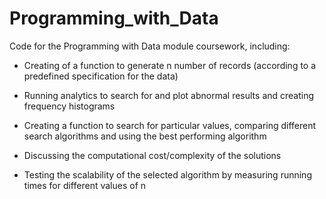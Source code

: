 # Programming_with_Data

Code for the Programming with Data module coursework, including:

- Creating of a function to generate n number of records (according to a predefined specification for the data)

- Running analytics to search for and plot abnormal results and creating frequency histograms

- Creating a function to search for particular values, comparing different search algorithms and using the best performing algorithm

- Discussing the computational cost/complexity of the solutions

- Testing the scalability of the selected algorithm by measuring running times for different values of n
